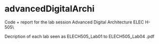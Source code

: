 # advancedDigitalArchi
Code + report for the lab session Advanced Digital Architecture ELEC H-505\

Decription of each lab seen as ELECH505_Lab01 to ELECH505_Lab04 .pdf

